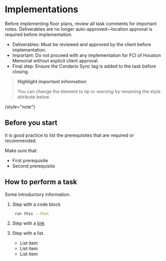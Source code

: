 # Implementations


Before implementing floor plans, review all task comments for important notes. Deliverables are no longer auto-approved—location approval is required before implementation.

 - Deliverables: Must be reviewed and approved by the client before implementation.
 - Important: Do not proceed with any implementation for FCI of Houston Memorial without explicit client approval.
 - Final step: Ensure the Condario Sync tag is added to the task before closing.

> **Highlight important information**
>
> You can change the element to *tip* or *warning* by renaming the style attribute below.
>
{style="note"}

## Before you start

It is good practice to list the prerequisites that are required or recommended.

Make sure that:
- First prerequisite
- Second prerequisite

## How to perform a task

Some introductory information.

1. Step with a code block

   ```bash
    run this --that
   ```

2. Step with a [link](https://www.jetbrains.com)

3. Step with a list.
   - List item
   - List item
   - List item
